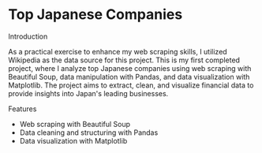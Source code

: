 # Top Japanese Companies

Introduction

As a practical exercise to enhance my web scraping skills, I utilized Wikipedia as the data source for this project. This is my first completed project, where I analyze top Japanese companies using web scraping with Beautiful Soup, data manipulation with Pandas, and data visualization with Matplotlib. The project aims to extract, clean, and visualize financial data to provide insights into Japan's leading businesses.

Features

- Web scraping with Beautiful Soup
- Data cleaning and structuring with Pandas
- Data visualization with Matplotlib
